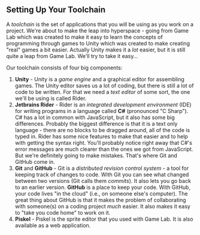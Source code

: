 [//]: # ( <p><iframe src="https://douglasurner.github.io/GDP2/units/1/assignments/U1.0-toolchain-setup/overview" width="100%" height="666px"></iframe></p> )

## Setting Up Your Toolchain

A *toolchain* is the set of applications that you will be using as you work on a project. We're about to make the leap into hyperspace - going from Game Lab which was created to make it easy to learn the concepts of programming through games to Unity which was created to make creating "real" games a bit easier. Actually Unity makes it a *lot* easier, but it is still quite a leap from Game Lab. We'll try to take it easy…

Our toolchain consists of four big components:

1. **Unity** - Unity is a *game engine* and a graphical editor for assembling games. The Unity editor saves us a lot of coding, but there is still a lot of code to be written. For that we need a *text editor* of some sort, the one we'll be using is called Rider.
1. **Jetbrains Rider** - Rider is an *integrated development environment* (IDE) for writing programs in a language called **C#** (pronounced "C Sharp"). C# has a lot in common with JavaScript, but it also has some big differences. Probably the biggest difference is that it is a text only language - there are no blocks to be dragged around, all of the code is typed in. Rider has some nice features to make that easier and to help with getting the syntax right. You'll probably notice right away that C#'s error messages are much clearer than the ones we got from JavaScript. But we're definitely going to make mistakes. That's where Git and GitHub come in.
1. **Git** and **GitHub** - Git is a *distributed revision control system* - a tool for keeping track of changes to code. With Git you can see what changed between two versions (Git calls them *commits*). It also lets you go back to an earlier version. **GitHub** is a place to keep your code. With GitHub, your code lives "in the cloud" (i.e., on someone else's computer). The great thing about GitHub is that it makes the problem of collaborating with someone(s) on a coding project *much* easier. It also makes it easy to "take you code home" to work on it.
1. **Piskel** - Piskel is the sprite editor that you used with Game Lab. It is also available as a web application.
